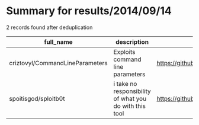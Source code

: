 
# Summary for results/2014/09/14
    
2 records found after deduplication

| full_name | description | html_url | matched_list | matched_count | pushed_at | size | stargazers_count | language | forks_count | vul_ids |
|---------------------------------|--------------------------------------------------------|----------------------------------------------------|----------------|-----------------|---------------------------|--------|--------------------|------------|---------------|-----------|
| criztovyl/CommandLineParameters | Exploits command line parameters | https://github.com/criztovyl/CommandLineParameters | ['exploit'] | 1 | 2014-09-14 08:15:16+00:00 | 144 | 1 | Java | 1 | [] |
| spoitisgod/sploitb0t | i take no responsibility of what you do with this tool | https://github.com/spoitisgod/sploitb0t | ['sploit'] | 1 | 2014-09-14 16:49:16+00:00 | 110 | 0 | nan | 0 | [] |
